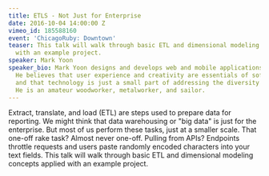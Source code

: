 ```yaml
---
title: ETLS - Not Just for Enterprise
date: 2016-10-04 14:00:00 Z
vimeo_id: 185588160
event: 'ChicagoRuby: Downtown'
teaser: This talk will walk through basic ETL and dimensional modeling concepts applied
  with an example project.
speaker: Mark Yoon
speaker_bio: Mark Yoon designs and develops web and mobile applications at Table XI.
  He believes that user experience and creativity are essentials of software development,
  and that technology is just a small part of addressing the diversity of human need.
  He is an amateur woodworker, metalworker, and sailor.
---
```


Extract, translate, and load (ETL) are steps used to prepare data for reporting. We might think that data warehousing or "big data" is just for the enterprise. But most of us perform these tasks, just at a smaller scale. That one-off rake task? Almost never one-off. Pulling from APIs? Endpoints throttle requests and users paste randomly encoded characters into your text fields. This talk will walk through basic ETL and dimensional modeling concepts applied with an example project.
